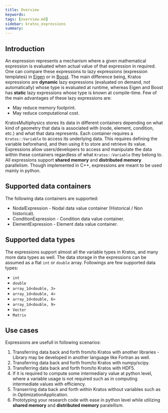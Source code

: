 ```yaml
---
title: Overview
keywords: 
tags: [overview.md]
sidebar: kratos_expressions
summary: 
---
```

## Introduction

An expression represents a mechanism where a given mathematical expression is evaluated when actual value of that expression in required. One can compare these
expressions to lazy expressions (expression templates) in [Eigen](https://eigen.tuxfamily.org/dox/TopicLazyEvaluation.html) or in [Boost](https://www.boost.org/doc/libs/1_82_0/doc/html/boost_yap/manual.html). The main difference being, Kratos expressions are **dynamic** lazy expressions (evaluated on demand, not automatically) whose type is evaluated at runtime, whereas Eigen and Boost has **static** lazy expressions whose type is known at compile-time. Few of the main advantages of these lazy expressions are:
* May reduce memory footprint.
* May reduce computational cost.

KratosMultiphysics stores its data in different containers depending on what kind of geometry that data is associated with (node, element, condition, etc.) and what that data represents. Each container requires a ```Kratos::Variable``` to access its underlying data. This requires defining the variable beforehand, and then using it to store and retrieve its value. Expressions allow users/developers to access and manipulate the data within these containers regardless of what `Kratos::Variable` they belong to. All expressions support **shared memory** and **distributed memory** parallelism. Though implemented in C++, expressions are meant to be used mainly in python.

## Supported data containers

The following data containers are supported:
* NodalExpression - Nodal data value container (Historical / Non historical).
* ConditionExpression - Condition data value container.
* ElementExpression - Element data value container.

## Supported data types

The expressions support almost all the variable types in Kratos, and many more data types as well. The data storage in the expressions can be assumed as a flat ```int``` or ```double``` array. Followings are few supported data types:

* ```int```
* ```double```
* ```array_1d<double, 3>```
* ```array_1d<double, 4>```
* ```array_1d<double, 6>```
* ```array_1d<double, 9>```
* ```Vector```
* ```Matrix```

## Use cases

Expressions are usefull in following scenarios:
1. Transferring data back and forth from/to Kratos with another libraries - Library may be developed in another language like Fortran as well.
2. Transferring data back and forth from/to Kratos with numpy/scipy.
3. Transferring data back and forth from/to Kratos with HDF5.
4. If it is required to compute some intermediary value at python level, where a variable usage is not required such as in computing intermediate values with efficiency.
5. Transerring data back and forth within Kratos without variables such as in OptimizationApplication.
6. Prototyping your research code with ease in python level while utilizing **shared memory** and **distributed memory** paralellism.





